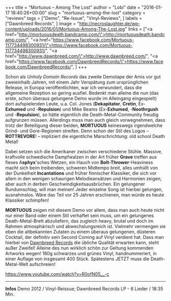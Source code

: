 +++
title = "Mortuous – Among The Lost"
author = "Lobi"
date = "2016-01-17 18:40:26+00:00"
slug = "mortuous-among-the-lost"
category = "reviews"
tags = ["Demo", "Re-Issue", "Vinyl-Reviews", ]
labels = ["Dawnbreed Records", ]
image = "http://necroslaughter.de/wp-content/uploads/2016/01/Mortuous-Among-The-Lost.jpg"
links = ["<a href=\"http://mortuousdeath.bandcamp.com/\">http://mortuousdeath.bandcamp.com/</a>", "<a href=\"https://www.facebook.com/Mortuous-117734498300931/\">https://www.facebook.com/Mortuous-117734498300931/</a>", "<a href=\"http://www.dawnbreed.com/\">http://www.dawnbreed.com/</a>", "<a href=\"https://www.facebook.com/DawnbreedRecords/\">https://www.facebook.com/DawnbreedRecords/</a>", ]
+++

Schon als _Unholy Domain Records_ das zweite Demotape der Amis vor gut zweieinhalb Jahren, mit einem Jahr Verspätung zum ursprünglichen Release, in Europa veröffentlichten, war ich verwundert, dass die allgemeine Rezeption so gering ausfiel. Bedenkt man alleine die nun (das erste, schon überaus gelungene Demo wurde im Alleingang eingespielt) dort aufspielenden Leute, u.a. Col. Jones (**Dekapitator**, **Cretin**, Ex-**Exhumed** und -**Repulsion**) und Mike Beams (Ex-**Exhumed**, -**Noothrgush** und -**Repulsion**), so hätte eigentlich die Death-Metal-Community freudig aufgrunzen müssen. Allerdings muss man auch gleich vorwegnehmen, dass trotz der Beteiligung dieser beiden, **MORTUOUS** keineswegs irgendwelche Grind- und Gore-Regionen streifen. Denn schon der Stil des Logos – **ROTTREVORE**! – impliziert die eigentliche Marschrichtung: old school Death Metal!

Dabei setzen sich die Amerikaner zwischen verschiedene Stühle. Massive, kraftvolle schwedische Dampfwalzen in der Art früher **Grave** treffen aus fieses A**sphyx**'sches Wetzen, ein Hauch von **Bolt-Thrower**-Heaviness macht sich beim treibenden, schweren Midtempo breit, alles umhüllt von der Dunkelheit **Incantations** und früher finnischer Klassiker, die sich vor allem in den wenigen schaurigen Melodieansätzen und Harmonien zeigen, aber auch in derben Geschwindigkeitsausbrüchen. Ein gelungener Rundumschlag, will man meinen! Jeder einzelne Song ist hierbei gelungen, ausnahmslos. Wäre das Teil vor 25 Jahren erschienen, man würde es heute Klassiker schimpfen!

**MORTUOUS** zeigen mit diesem Demo vor allem, dass man auch heute nicht nur einer Band oder einem Stil verhaftet sein muss, um ein gelungenes Death-Metal-Brett abzuliefern, das zugleich heavy, brutal und doch im Rahmen atmosphärisch und abwechslungsreich ist. Vielmehr vermengen sie eben die altbekannten Zutaten zu einem überaus gelungenen, düsteren Cocktail, der definitiv sein Second Coming auf Vinyl verdient hat. Dass man hierbei von <a href="http://www.dawnbreed.com/nl/index.php?route=product/search&amp;search=mortuous">Dawnbreed Records</a> die übliche Qualität erwarten kann, steht außer Zweifel! Alleine des nun wirklich schön zur Geltung kommenden Artworks wegen! 180g schwarzes und grünes Vinyl, handnummeriert, in einer Auflage von insgesamt 400 Stück. Spätestens JETZT muss die Death-Metal-Welt aufschreien!

https://www.youtube.com/watch?v=R0ofN05__-c



---
**Infos**
Demo 2012 / Vinyl-Reissue; Dawnbreed Records
LP - 6 Lieder / 18:35 Min.
